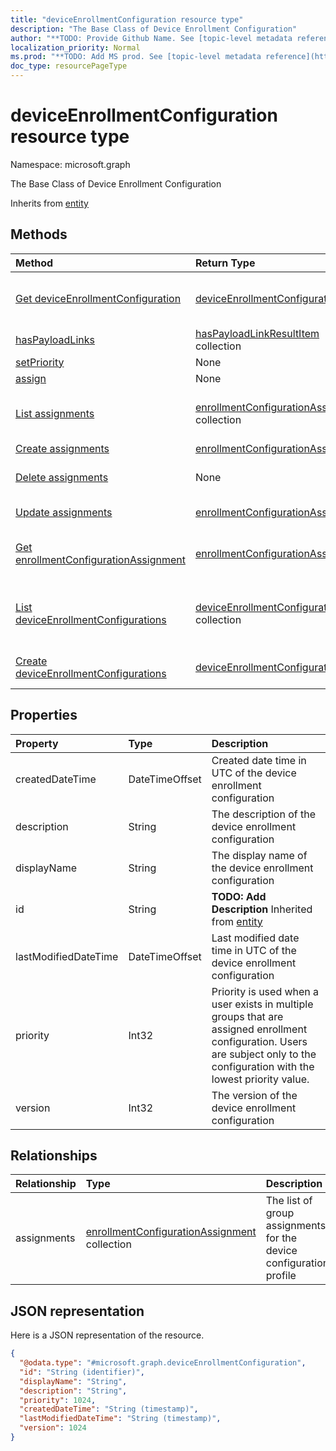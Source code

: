 ```yaml
---
title: "deviceEnrollmentConfiguration resource type"
description: "The Base Class of Device Enrollment Configuration"
author: "**TODO: Provide Github Name. See [topic-level metadata reference](https://msgo.azurewebsites.net/add/document/guidelines/metadata.html#topic-level-metadata)**"
localization_priority: Normal
ms.prod: "**TODO: Add MS prod. See [topic-level metadata reference](https://msgo.azurewebsites.net/add/document/guidelines/metadata.html#topic-level-metadata)**"
doc_type: resourcePageType
---
```


# deviceEnrollmentConfiguration resource type


Namespace: microsoft.graph

The Base Class of Device Enrollment Configuration


Inherits from [entity](../resources/entity.md)

## Methods
|Method|Return Type|Description|
|:---|:---|:---|
|[Get deviceEnrollmentConfiguration](../api/deviceenrollmentconfiguration-get.md)|[deviceEnrollmentConfiguration](../resources/deviceenrollmentconfiguration.md)|Read the properties and relationships of a [deviceEnrollmentConfiguration](../resources/deviceenrollmentconfiguration.md) object.|
|[hasPayloadLinks](../api/deviceenrollmentconfiguration-haspayloadlinks.md)|[hasPayloadLinkResultItem](../resources/haspayloadlinkresultitem.md) collection|**TODO: Add Description**|
|[setPriority](../api/deviceenrollmentconfiguration-setpriority.md)|None|**TODO: Add Description**|
|[assign](../api/deviceenrollmentconfiguration-assign.md)|None|**TODO: Add Description**|
|[List assignments](../api/deviceenrollmentconfiguration-list-assignments.md)|[enrollmentConfigurationAssignment](../resources/enrollmentconfigurationassignment.md) collection|Get the enrollmentConfigurationAssignments from the assignments navigation property.|
|[Create assignments](../api/deviceenrollmentconfiguration-post-assignments.md)|[enrollmentConfigurationAssignment](../resources/enrollmentconfigurationassignment.md)|Create a new assignments object.|
|[Delete assignments](../api/deviceenrollmentconfiguration-delete-assignments.md)|None|Delete an [enrollmentConfigurationAssignment](../resources/enrollmentconfigurationassignment.md) object.|
|[Update assignments](../api/deviceenrollmentconfiguration-update-assignments.md)|[enrollmentConfigurationAssignment](../resources/enrollmentconfigurationassignment.md)|Update the properties of an assignments object.|
|[Get enrollmentConfigurationAssignment](../api/enrollmentconfigurationassignment-get.md)|[enrollmentConfigurationAssignment](../resources/enrollmentconfigurationassignment.md)|Read the properties and relationships of an [enrollmentConfigurationAssignment](../resources/enrollmentconfigurationassignment.md) object.|
|[List deviceEnrollmentConfigurations](../api/user-list-deviceenrollmentconfigurations.md)|[deviceEnrollmentConfiguration](../resources/deviceenrollmentconfiguration.md) collection|Get the deviceEnrollmentConfigurations from the deviceEnrollmentConfigurations navigation property.|
|[Create deviceEnrollmentConfigurations](../api/user-post-deviceenrollmentconfigurations.md)|[deviceEnrollmentConfiguration](../resources/deviceenrollmentconfiguration.md)|Create a new deviceEnrollmentConfigurations object.|

## Properties
|Property|Type|Description|
|:---|:---|:---|
|createdDateTime|DateTimeOffset|Created date time in UTC of the device enrollment configuration|
|description|String|The description of the device enrollment configuration|
|displayName|String|The display name of the device enrollment configuration|
|id|String|**TODO: Add Description** Inherited from [entity](../resources/entity.md)|
|lastModifiedDateTime|DateTimeOffset|Last modified date time in UTC of the device enrollment configuration|
|priority|Int32|Priority is used when a user exists in multiple groups that are assigned enrollment configuration. Users are subject only to the configuration with the lowest priority value.|
|version|Int32|The version of the device enrollment configuration|

## Relationships
|Relationship|Type|Description|
|:---|:---|:---|
|assignments|[enrollmentConfigurationAssignment](../resources/enrollmentconfigurationassignment.md) collection|The list of group assignments for the device configuration profile|

## JSON representation
Here is a JSON representation of the resource.
<!-- {
  "blockType": "resource",
  "keyProperty": "id",
  "@odata.type": "microsoft.graph.deviceEnrollmentConfiguration",
  "baseType": "microsoft.graph.entity",
  "openType": false
}
-->
``` json
{
  "@odata.type": "#microsoft.graph.deviceEnrollmentConfiguration",
  "id": "String (identifier)",
  "displayName": "String",
  "description": "String",
  "priority": 1024,
  "createdDateTime": "String (timestamp)",
  "lastModifiedDateTime": "String (timestamp)",
  "version": 1024
}
```

